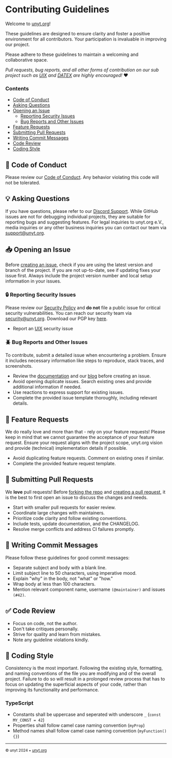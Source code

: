 # Contributing Guidelines
Welcome to [unyt.org](https://unyt.org)!

These guidelines are designed to ensure clarity and foster a positive environment for all contributors.
Your participation is invaluable in improving our project. 

Please adhere to these guidelines to maintain a welcoming and collaborative space.

*Pull requests, bug reports, and all other forms of contribution on our sub project such as [UIX](https://github.com/unyt-org/uix) and [DATEX](https://github.com/unyt-org/datex-core-js-legacy) are highly encouraged!* ❤️

### Contents

- [Code of Conduct](#book-code-of-conduct)
- [Asking Questions](#bulb-asking-questions)
- [Opening an Issue](#inbox_tray-opening-an-issue)
  - [Reporting Security Issues](#lock-reporting-security-issues)
  - [Bug Reports and Other Issues](#beetle-bug-reports-and-other-issues)
- [Feature Requests](#love_letter-feature-requests)
- [Submitting Pull Requests](#repeat-submitting-pull-requests)
- [Writing Commit Messages](#memo-writing-commit-messages)
- [Code Review](#white_check_mark-code-review)
- [Coding Style](#nail_care-coding-style)


## :book: Code of Conduct

Please review our [Code of Conduct](https://github.com/unyt-org/.github/blob/main/CODE_OF_CONDUCT.md). Any behavior violating this code will not be tolerated.

## :bulb: Asking Questions

If you have questions, please refer to our [Discord Support](https://unyt.org/discord). While GitHub issues are not for debugging individual projects, they are suitable for reporting bugs and suggesting features.
For legal inquiries to unyt.org e.V., media inquiries or any other business inquiries you can contact our team via support@unyt.org.

## :inbox_tray: Opening an Issue

Before [creating an issue](https://help.github.com/en/github/managing-your-work-on-github/creating-an-issue), check if you are using the latest version and branch of the project.
If you are not up-to-date, see if updating fixes your issue first. Always include the project version number and local setup information in your issues.

### :lock: Reporting Security Issues

Please review our [Security Policy](https://github.com/unyt-org/.github/blob/main/SECURITY.md) and **do not** file a public issue for critical security vulnerabilities.
You can reach our security team via security@unyt.org. Download our PGP key [here](https://unyt.org/pgp).

* Report an [UIX](https://github.com/unyt-org/uix/security) security issue

### :beetle: Bug Reports and Other Issues

To contribute, submit a detailed issue when encountering a problem. Ensure it includes necessary information like steps to reproduce, stack traces, and screenshots.

* Review the [documentation](https://unyt.org) and our [blog](https://unyt.blog) before creating an issue.
* Avoid opening duplicate issues. Search existing ones and provide additional information if needed.
* Use reactions to express support for existing issues.
* Complete the provided issue template thoroughly, including relevant details.

## :love_letter: Feature Requests

We do really love and more than that - rely on your feature requests!
Please keep in mind that we cannot guarantee the acceptance of your feature request. Ensure your request aligns with the project scope, unyt.org vision and provide (technical) implementation details if possible.

- Avoid duplicating feature requests. Comment on existing ones if similar.
- Complete the provided feature request template.


## :repeat: Submitting Pull Requests

We **love** pull requests! Before [forking the repo](https://help.github.com/en/github/getting-started-with-github/fork-a-repo) and [creating a pull request](https://help.github.com/en/github/collaborating-with-issues-and-pull-requests/proposing-changes-to-your-work-with-pull-requests), it is the best to first open an issue to discuss the changes and needs.

- Start with smaller pull requests for easier review.
- Coordinate large changes with maintainers.
- Prioritize code clarity and follow existing conventions.
- Include tests, update documentation, and the CHANGELOG.
- Resolve merge conflicts and address CI failures promptly.

## :memo: Writing Commit Messages

Please follow these guidelines for good commit messages:

- Separate subject and body with a blank line.
- Limit subject line to 50 characters, using imperative mood.
- Explain "why" in the body, not "what" or "how."
- Wrap body at less than 100 characters.
- Mention relevant component name, username `(@maintainer)` and issues `(#42)`.


## :white_check_mark: Code Review

- Focus on code, not the author.
- Don't take critiques personally.
- Strive for quality and learn from mistakes.
- Note any guideline violations kindly.

## :nail_care: Coding Style

Consistency is the most important. Following the existing style, formatting, and naming conventions of the file you are modifying and of the overall project. Failure to do so will result in a prolonged review process that has to focus on updating the superficial aspects of your code, rather than improving its functionality and performance.

### TypeScript
* Constants shall be uppercase and seperated with underscore `_` (`const MY_CONST = 42`)
* Properties shall follow camel case naming convention (`myProp`)
* Method names shall follow camel case naming convention (`myFunction() {}`)



---

<sub>&copy; unyt 2024 • [unyt.org](https://unyt.org)</sub>
  
